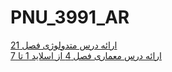 # PNU_3991_AR

 [ارائه درس متدولوژی فصل 21](https://drive.google.com/file/d/1SyRMgpXiubVxbHgE6Wf6XNgsnxXNzJIF/view?usp=sharing)
 <br>
 [ارائه درس معماری فصل 4 از اسلاید 1 تا 7](https://drive.google.com/file/d/1ZHDo3Rcw7XZu_WhfDnQaxgLmEGeT70tZ/view?usp=sharing)
